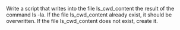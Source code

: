 Write a script that writes into the file ls_cwd_content the result of the command ls -la. If the file ls_cwd_content already exist, it should be overwritten. If the file ls_cwd_content does not exist, create it.
